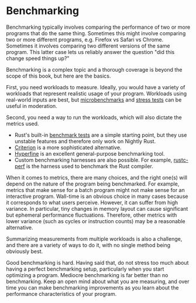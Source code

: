 # Benchmarking

Benchmarking typically involves comparing the performance of two or more
programs that do the same thing. Sometimes this might involve comparing two or
more different programs, e.g. Firefox vs Safari vs Chrome. Sometimes it
involves comparing two different versions of the same program. This latter case
lets us reliably answer the question "did this change speed things up?"

Benchmarking is a complex topic and a thorough coverage is beyond the scope of
this book, but here are the basics.

First, you need workloads to measure. Ideally, you would have a variety of
workloads that represent realistic usage of your program. Workloads using
real-world inputs are best, but [microbenchmarks] and [stress tests] can be
useful in moderation.

[microbenchmarks]: https://stackoverflow.com/questions/2842695/what-is-microbenchmarking
[stress tests]: https://en.wikipedia.org/wiki/Stress_testing_(software)

Second, you need a way to run the workloads, which will also dictate the
metrics used.
- Rust's built-in [benchmark tests] are a simple starting point, but they use
  unstable features and therefore only work on Nightly Rust.
- [Criterion] is a more sophisticated alternative.
- [Hyperfine] is an excellent general-purpose benchmarking tool.
- Custom benchmarking harnesses are also possible. For example, [rustc-perf] is
  the harness used to benchmark the Rust compiler.

[benchmark tests]: https://doc.rust-lang.org/nightly/unstable-book/library-features/test.html
[Criterion]: https://github.com/bheisler/criterion.rs
[Hyperfine]: https://github.com/sharkdp/hyperfine
[rustc-perf]: https://github.com/rust-lang/rustc-perf/

When it comes to metrics, there are many choices, and the right one(s) will
depend on the nature of the program being benchmarked. For example, metrics
that make sense for a batch program might not make sense for an interactive
program. Wall-time is an obvious choice in many cases because it corresponds to
what users perceive. However, it can suffer from high variance. In particular,
tiny changes in memory layout can cause significant but ephemeral performance
fluctuations. Therefore, other metrics with lower variance (such as cycles or
instruction counts) may be a reasonable alternative.

Summarizing measurements from multiple workloads is also a challenge, and there
are a variety of ways to do it, with no single method being obviously best.

Good benchmarking is hard. Having said that, do not stress too much about
having a perfect benchmarking setup, particularly when you start optimizing a
program. Mediocre benchmarking is far better than no benchmarking. Keep an open
mind about what you are measuring, and over time you can make benchmarking
improvements as you learn about the performance characteristics of your
program.
